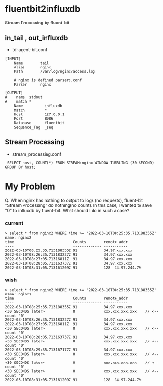 # fluentbit2influxdb
Stream Processing by fluent-bit 
## in_tail , out_influxdb
- td-agent-bit.conf
```
[INPUT]
    Name        tail
    Alias       nginx
    Path        /var/log/nginx/access.log
    
    # nginx is defined parsers.conf
    Parser      nginx

[OUTPUT]
#    name  stdout
#    match *
    Name          influxdb
    Match         *
    Host          127.0.0.1
    Port          8086
    Database      fluentbit
    Sequence_Tag  _seq

```
## Stream Processing
- stream_processing.conf
```
 SELECT host, COUNT(*) FROM STREAM:nginx WINDOW TUMBLING (30 SECOND) GROUP BY host;
```

# My Problem
Q. When nginx has nothing to output to logs (no requests), fluent-bit "Stream Processing" do nothing(no count).
   In this case, I wanted to save "0" to influxdb by fluent-bit. What should I do in such a case?
### current
```
> select * from nginx2 WHERE time >= '2022-03-10T08:25:35.713188355Z'
name: nginx2
time                           Counts        remote_addr
----                           ------------- -----------
2022-03-10T08:25:35.713188355Z 91            34.97.xxx.xxx
2022-03-10T08:26:35.713183227Z 91            34.97.xxx.xxx
2022-03-10T08:27:05.71316811Z  91            34.97.xxx.xxx
2022-03-10T08:28:05.713163737Z 91            34.97.xxx.xxx
2022-03-10T08:31:05.713161209Z 91            128  34.97.244.79
```
### wish
```
> select * from nginx2 WHERE time >= '2022-03-10T08:25:35.713188355Z'
name: nginx2
time                           Counts        remote_addr
----                           ------------- -----------
2022-03-10T08:25:35.713188355Z 91            34.97.xxx.xxx
<30 SECONDS later>             0             xxx.xxx.xxx.xxx    // <-- count "0"
2022-03-10T08:26:35.713183227Z 91            34.97.xxx.xxx
2022-03-10T08:27:05.71316811Z  91            34.97.xxx.xxx
<30 SECONDS later>             0             xxx.xxx.xxx.xxx    // <-- count "0"
2022-03-10T08:28:05.713163737Z 91            34.97.xxx.xxx
<30 SECONDS later>             0             xxx.xxx.xxx.xxx    // <-- count "0"
2022-03-10T08:29:35.713167177Z 91            34.97.xxx.xxx
<30 SECONDS later>             0             xxx.xxx.xxx.xxx    // <-- count "0"
<30 SECONDS later>             0             xxx.xxx.xxx.xxx    // <-- count "0"
<30 SECONDS later>             0             xxx.xxx.xxx.xxx    // <-- count "0"
2022-03-10T08:31:05.713161209Z 91            128  34.97.244.79
```
